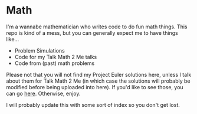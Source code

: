 # Math
I'm a wannabe mathematician who writes code to do fun math things. This repo is kind of a mess, but you can generally expect me to have things like...

- Problem Simulations
- Code for my Talk Math 2 Me talks
- Code from (past) math problems

Please not that you will not find my Project Euler solutions here, unless I talk about them for Talk Math 2 Me (in which case the solutions will probably be modified before being uploaded into here). If you'd like to see those, you can go [here](https://github.com/SomeDatabase/ProjectEuler). Otherwise, enjoy.

I will probably update this with some sort of index so you don't get lost.
